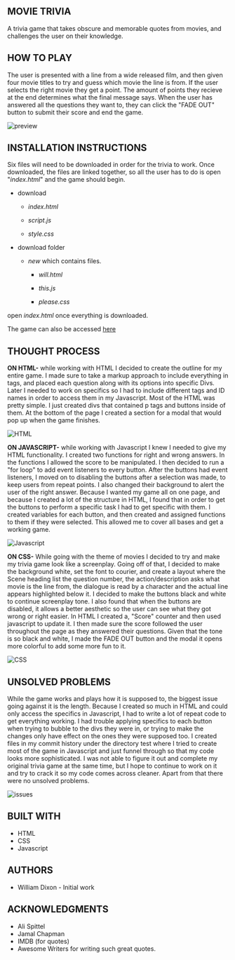 ## MOVIE TRIVIA
A trivia game that takes obscure and memorable quotes from movies, and challenges the user on their knowledge.

## HOW TO PLAY
The user is presented with a line from a wide released film, and then given four movie titles to try and guess which movie the line is from. If the user selects the right movie they get a point. The amount of points they recieve at the end determines what the final message says. When the user has answered all the questions they want to, they can click the "FADE OUT" button to submit their score and end the game. 

![preview](https://i.imgur.com/z55pUEC.png)

## INSTALLATION INSTRUCTIONS
Six files will need to be downloaded in order for the trivia to work. Once downloaded, the files are linked together, so all the user has to do is open "_index.html_" and the game should begin. 
- download

    - _index.html_

    - _script.js_

    - _style.css_

- download folder
    - _new_ which contains files.

        - _will.html_

        - _this.js_

        - _please.css_

open _index.html_ once everything is downloaded.

The game can also be accessed [here](https://wdixon2186.github.io/movieTrivia/)

## THOUGHT PROCESS
**ON HTML-** while working with HTML I decided to create the outline for my entire game. I made sure to take a markup approach to include everything in tags, and placed each question along with its options into specific Divs. Later I needed to work on specifics so I had to include different tags and ID names in order to access them in my Javascript. Most of the HTML was pretty simple. I just created divs that contained p tags and buttons inside of them. At the bottom of the page I created a section for a modal that would pop up when the game finishes.  

![HTML](https://i.imgur.com/ty4lauO.png)

**ON JAVASCRIPT-** while working with Javascript I knew I needed to give my HTML functionality. I created two functions for right and wrong answers. In the functions I allowed the score to be manipulated. I then decided to run a "for loop" to add event listeners to every button. After the buttons had event listeners, I moved on to disabling the buttons after a selection was made, to keep users from repeat points. I also changed their background to alert the user of the right answer. Because I wanted my game all on one page, and because I created a lot of the structure in HTML, I found that in order to get the buttons to perform a specific task I had to get specific with them. I created variables for each button, and then created and assigned functions to them if they were selected. This allowed me to cover all bases and get a working game. 

![Javascript](https://i.imgur.com/bjqVuB9.png)

**ON CSS-** While going with the theme of movies I decided to try and make my trivia game look like a screenplay. Going off of that, I decided to make the background white, set the font to courier, and create a layout where the Scene heading list the question number, the action/description asks what movie is the line from, the dialogue is read by a character and the actual line appears highlighted below it. I decided to make the buttons black and white to continue screenplay tone. I also found that when the buttons are disabled, it allows a better aesthetic so the user can see what they got wrong or right easier. In HTML I created a, "Score" counter and then used javascript to update it. I then made sure the score followed the user throughout the page as they answered their questions. Given that the tone is so black and white, I made the FADE OUT button and the modal it opens more colorful to add some more fun to it. 

![CSS](https://i.imgur.com/UAT1TEO.png)

## UNSOLVED PROBLEMS
While the game works and plays how it is supposed to, the biggest issue going against it is the length. Because I created so much in HTML and could only access the specifics in Javascript, I had to write a lot of repeat code to get everything working. I had trouble applying specifics to each button when trying to bubble to the divs they were in, or trying to make the changes only have effect on the ones they were supposed too. I created files in my commit history under the directory test where I tried to create most of the game in Javascript and just funnel through so that my code looks more sophisticated. I was not able to figure it out and complete my original trivia game at the same time, but I hope to continue to work on it and try to crack it so my code comes across cleaner. 
Apart from that there were no unsolved problems. 

![issues](https://i.imgur.com/Zv4Klx7.png)


## BUILT WITH
- HTML
- CSS
- Javascript

## AUTHORS
- William Dixon - Initial work

## ACKNOWLEDGMENTS
- Ali Spittel
- Jamal Chapman
- IMDB (for quotes)
- Awesome Writers for writing such great quotes.
